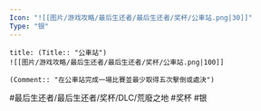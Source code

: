 ```yaml
---
Icon: "![[图片/游戏攻略/最后生还者/最后生还者/奖杯/公車站.png|30]]"
Type: "银"
---
```

```ad-common-silver-trophy
title: (Title:: "公車站")
![[图片/游戏攻略/最后生还者/最后生还者/奖杯/公車站.png|100]]

(Comment:: "在公車站完成一場比賽並最少取得五次擊倒或處決")
```

#最后生还者/最后生还者/奖杯/DLC/荒廢之地 #奖杯 #银
